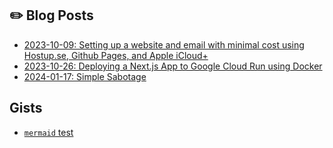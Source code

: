 ## ✏️ Blog Posts

- [2023-10-09: Setting up a website and email with minimal cost using Hostup.se, Github Pages, and Apple iCloud+](./blog/231009_website/231009_website.md)
- [2023-10-26: Deploying a Next.js App to Google Cloud Run using Docker](./blog/231015_nextjs_app/231026_nextjs_app.md)
- [2024-01-17: Simple Sabotage](./blog/240117_simple_sabotage/240117_simple_sabotage.md)

## Gists

- [`mermaid` test](./gists/mermaid.md)
